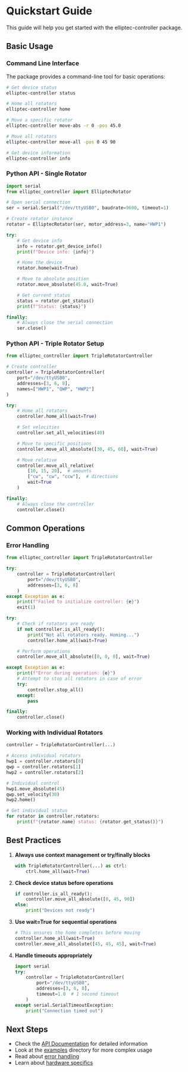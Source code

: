 # Quickstart Guide

This guide will help you get started with the elliptec-controller package.

## Basic Usage

### Command Line Interface

The package provides a command-line tool for basic operations:

```bash
# Get device status
elliptec-controller status

# Home all rotators
elliptec-controller home

# Move a specific rotator
elliptec-controller move-abs -r 0 -pos 45.0

# Move all rotators
elliptec-controller move-all -pos 0 45 90

# Get device information
elliptec-controller info
```

### Python API - Single Rotator

```python
import serial
from elliptec_controller import ElliptecRotator

# Open serial connection
ser = serial.Serial("/dev/ttyUSB0", baudrate=9600, timeout=1)

# Create rotator instance
rotator = ElliptecRotator(ser, motor_address=3, name="HWP1")

try:
    # Get device info
    info = rotator.get_device_info()
    print(f"Device info: {info}")

    # Home the device
    rotator.home(wait=True)

    # Move to absolute position
    rotator.move_absolute(45.0, wait=True)

    # Get current status
    status = rotator.get_status()
    print(f"Status: {status}")

finally:
    # Always close the serial connection
    ser.close()
```

### Python API - Triple Rotator Setup

```python
from elliptec_controller import TripleRotatorController

# Create controller
controller = TripleRotatorController(
    port="/dev/ttyUSB0",
    addresses=[3, 6, 8],
    names=["HWP1", "QWP", "HWP2"]
)

try:
    # Home all rotators
    controller.home_all(wait=True)

    # Set velocities
    controller.set_all_velocities(40)

    # Move to specific positions
    controller.move_all_absolute([30, 45, 60], wait=True)

    # Move relative
    controller.move_all_relative(
        [10, 15, 20],  # amounts
        ["cw", "cw", "ccw"],  # directions
        wait=True
    )

finally:
    # Always close the controller
    controller.close()
```

## Common Operations

### Error Handling

```python
from elliptec_controller import TripleRotatorController

try:
    controller = TripleRotatorController(
        port="/dev/ttyUSB0",
        addresses=[3, 6, 8]
    )
except Exception as e:
    print(f"Failed to initialize controller: {e}")
    exit(1)

try:
    # Check if rotators are ready
    if not controller.is_all_ready():
        print("Not all rotators ready. Homing...")
        controller.home_all(wait=True)

    # Perform operations
    controller.move_all_absolute([0, 0, 0], wait=True)

except Exception as e:
    print(f"Error during operation: {e}")
    # Attempt to stop all rotators in case of error
    try:
        controller.stop_all()
    except:
        pass

finally:
    controller.close()
```

### Working with Individual Rotators

```python
controller = TripleRotatorController(...)

# Access individual rotators
hwp1 = controller.rotators[0]
qwp = controller.rotators[1]
hwp2 = controller.rotators[2]

# Individual control
hwp1.move_absolute(45)
qwp.set_velocity(30)
hwp2.home()

# Get individual status
for rotator in controller.rotators:
    print(f"{rotator.name} status: {rotator.get_status()}")
```

## Best Practices

1. **Always use context management or try/finally blocks**
   ```python
   with TripleRotatorController(...) as ctrl:
       ctrl.home_all(wait=True)
   ```

2. **Check device status before operations**
   ```python
   if controller.is_all_ready():
       controller.move_all_absolute([0, 45, 90])
   else:
       print("Devices not ready")
   ```

3. **Use wait=True for sequential operations**
   ```python
   # This ensures the home completes before moving
   controller.home_all(wait=True)
   controller.move_all_absolute([45, 45, 45], wait=True)
   ```

4. **Handle timeouts appropriately**
   ```python
   import serial
   try:
       controller = TripleRotatorController(
           port="/dev/ttyUSB0",
           addresses=[3, 6, 8],
           timeout=1.0  # 1 second timeout
       )
   except serial.SerialTimeoutException:
       print("Connection timed out")
   ```

## Next Steps

- Check the [API Documentation](api.md) for detailed information
- Look at the [examples](../examples/) directory for more complex usage
- Read about [error handling](error_handling.md)
- Learn about [hardware specifics](hardware.md)